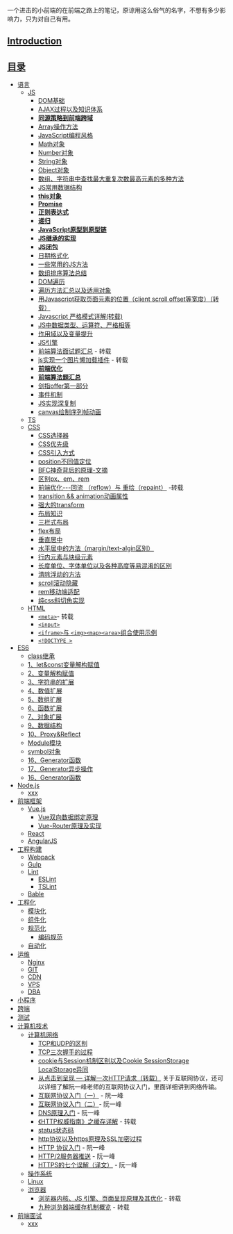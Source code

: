 一个进击的小前端的在前端之路上的笔记，原谅用这么俗气的名字，不想有多少影响力，只为对自己有用。

## [Introduction](README.md)

## [目录](README.md)
- <span id='language'>[语言]()</span>
  - [JS](/Language/JS/README.md)
    - [DOM基础](/Language/JS/DOM对象属性方法.md)
    - [AJAX过程以及知识体系](/Language/JS/AJAX使用详细介绍.md)
    - [**同源策略到前端跨域**](/Language/JS/同源策略到前端跨域.md)
    - [Array操作方法](/Language/JS/Array操作方法.md)
    - [JavaScript编程风格](/Language/JS/Javascript编程风格.md)
    - [Math对象](/Language/JS/Math对象.md)
    - [Number对象](/Language/JS/Number对象.md)
    - [String对象](/Language/JS/String对象.md)
    - [Object对象](/Language/JS/Object对象.md)
    - [数组、字符串中查找最大重复次数最高元素的多种方法](/Language/JS/数组、字符串中最大、重复元素查找.md)
    - [JS常用数据结构](/Language/JS/data-structure.md)
    - [**this对象**](/Language/JS/this对象.md)
    - [**Promise**](/Language/JS/Promise.md)
    - [**正则表达式**](/Language/JS/正则表达式.md)
    - [**递归**](/Language/JS/递归.md)
    - [**JavaScript原型到原型链**](/Language/JS/js从原型到原型链.md)
    - [**JS继承的实现**](/Language/JS/继承.md)
    - [**JS闭包**](/Language/JS/闭包.md)
    - [日期格式化](/Language/JS/日期格式化.md)
    - [一些常用的JS方法](/Language/JS/一些常用的JS方法.md)
    - [数组排序算法总结](/Language/JS/数组排序算法.md)
    - [DOM遍历](/Language/JS/DOM遍历.md)
    - [遍历方法汇总以及适用对象](/Language/JS/遍历.md)
    - [用Javascript获取页面元素的位置（client scroll offset等宽度）（转载）](http://www.ruanyifeng.com/blog/2009/09/find_element_s_position_using_javascript.html)
    - [Javascript 严格模式详解(转载)](http://www.zyy1217.com/2017/04/20/Javascript%20%E4%B8%A5%E6%A0%BC%E6%A8%A1%E5%BC%8F%E8%AF%A6%E8%A7%A3/)
    - [JS中数据类型、运算符、严格相等](/Language/JS/运算符.md)
    - [作用域以及变量提升](/Language/JS/作用域与变量提升.md)
    - [JS引擎](/Language/JS/JS引擎.md)
    - [前端算法面试题汇总](http://www.zyy1217.com/2017/04/26/%E5%89%8D%E7%AB%AF%E7%AE%97%E6%B3%95%E9%9D%A2%E8%AF%95%E9%A2%98%E6%B1%87%E6%80%BB/) - 转载
    - [js实现一个图片懒加载插件](http://www.zyy1217.com/2017/03/20/js%E5%AE%9E%E7%8E%B0%E4%B8%80%E4%B8%AA%E5%9B%BE%E7%89%87%E6%87%92%E5%8A%A0%E8%BD%BD%E6%8F%92%E4%BB%B6/) - 转载
    - [**前端优化**](/Language/JS/前端优化.md)
    - [**前端算法题汇总**](/Language/JS/前端算法题汇总.md)
    - [剑指offer第一部分](/Language/JS/剑指offer-1.md)
    - [事件机制](/Language/JS/事件机制.md)
    - [JS实现深复制](/Language/JS/JS-deep-clone.md)
    - [canvas绘制序列帧动画](/Language/JS/canvas绘制序列帧.md)
  - [TS](/Language/TS/README.md)  
  - [CSS](/Language/CSS/README.md)
    - [CSS选择器](/Language/CSS/图解CSS3/CSS3-selcetor/README.md)
    - [CSS优先级](/Language/CSS/CSS优先级和引入方式.md)
    - [CSS引入方式](/Language/CSS/CSS优先级和引入方式.md)
    - [position不同值定位](/Language/CSS/position.md)
    - [BFC神奇背后的原理-文摘](/Language/CSS/BFC神奇背后的原理-文摘.md)
    - [区别px、em、rem](https://segmentfault.com/a/1190000005936910)
    - [前端优化---回流 （reflow）与 重绘（repaint）](https://segmentfault.com/a/1190000002629708) -转载
    - [transition && animation动画属性](/Language/CSS/animation&transition.md)
    - [强大的transform](/Language/CSS/transform.md)
    - [布局知识](/Language/CSS/布局.md)
    - [三栏式布局](/Language/CSS/三栏式布局.md)
    - [flex布局](/Language/CSS/flex布局.md)
    - [垂直居中](/Language/CSS/垂直居中.md)
    - [水平居中的方法（margin/text-algin区别）](/Language/CSS/水平居中.md)
    - [行内元素与块级元素](/Language/CSS/CSS元素属性易混淆点.md)
    - [长度单位、字体单位以及各种高度等易混淆的区别](/Language/CSS/长度单位、字体单位、各种高度等易混淆属性.md)
    - [清除浮动的方法](/Language/CSS/清除浮动.md)
    - [scroll滚动隐藏](/Language/CSS/滚动隐藏.md)
    - [rem移动端适配](/Language/CSS/移动端适配.md)
    - [纯css斜切角实现](/Language/CSS/斜切角实现.md)
  - [HTML](/Language/HTML/README.md)
    - [`<meta>`](https://segmentfault.com/a/1190000004279791)- 转载
    - [`<input>`](/Language/HTML/input.md)
    - [`<iframe>`与 `<img><map><area>`组合使用示例](/Language/HTML/iframe与img、map、area标签配合使用.md)
    - [`<!DOCTYPE >`](/Language/HTML/doctype.md)
- <span id="es6">[ES6](/ES6/README.md)</span>
  - [class继承](/ES6/19、class继承.md)
  - [1、let&const变量解构赋值](/ES6/1、let&const变量解构赋值.md)
  - [2、变量解构赋值](/ES6/2、变量解构赋值.md)
  - [3、字符串的扩展](/ES6/3、字符串的扩展.md)
  - [4、数值扩展](/ES6/4、数值扩展.md)
  - [5、数组扩展](/ES6/5、数组扩展.md)
  - [6、函数扩展](/ES6/6、函数扩展.md)
  - [7、对象扩展](/ES6/7、对象扩展.md)
  - [9、数据结构](/ES6/9、数据结构.md)
  - [10、Proxy&Reflect](/ES6/12、Proxy%26Reflect.md)
  - [Module模块](/ES6/22、Module.md)
  - [symbol对象](/ES6/symbol.md)
  - [16、Generator函数](/ES6/16、Generator函数.md)
  - [17、Generator异步操作](/ES6/17、Generator异步操作.md)
  - [16、Generator函数](/ES6/18、async异步函数.md)
- <span id='nodejs'>[Node.js](/Node.js/README.md)</span>
  - [xxx]()
- <span id='frame'>[前端框架](/Frame/README.md)</span>
  - [Vue.js](Frame/Vue/README.md)
    - [Vue双向数据绑定原理](Frame/Vue/data-bind.md)
    - [Vue-Router原理及实现](Frame/Vue/vue-router.md)
  - [React](Frame/React/README.md)
  - [AngularJS](Frame/AngularJs/README.md)
- <span id='constructPrj'>[工程构建](/PrjConstruct/README.md)</span>
  - [Webpack](/PrjConstruct/Webpack/README.md)
  - [Gulp](/PrjConstruct/Gulp/README.md)
  - [Lint](/PrjConstruct/Lint/README.md)
    - [ESLint](/PrjConstruct/Lint/ESLint.md)
    - [TSLint](/PrjConstruct/Lint/TSLint.md)
  - [Bable](/PrjConstruct/Bable/README.md)
- <span id='Engineering'>[工程化](/Engineering/README.md)</span>
  - [模块化]()
  - [组件化]()
  - [规范化](/Engineering/Normalize/README.md)
    - [编码规范]()
  - [自动化]()
- <span id='opManage'>[运维](/OpManage/README.md)</span>
  - [Nginx](/OpManage/Nginx/README.md)
  - [GIT](/OpManage/GIT/README.md)
  - [CDN](/OpManage/CDN/README.md)
  - [VPS](/OpManage/VPS/README.md)
  - [DBA](/OpManage/DBA/README.md)
- <span id='applets'>[小程序](/Applets/README.md)</span>
- <span id='crossEnd'>[跨端](/CrossEnd/README.md)</span>
- <span id='test'>[测试](/Test/README.md)</span>
- <span id='computer'>[计算机技术](/Computer/README.md)</span>
  - [计算机网络](/Computer/Network/README.md)
    - [TCP和UDP的区别](/Computer/Network/TCP和UDP.md)
    - [TCP三次握手的过程](/Computer/Network/TCP三次握手与四次分手.md)
    - [cookie与Session机制区别以及Cookie SessionStorage LocalStorage异同](/Computer/Network/cookie与Session的区别.md)
    - [从点击到呈现 — 详解一次HTTP请求（转载）](http://www.zyy1217.com/2017/03/01/%E4%BB%8E%E7%82%B9%E5%87%BB%E5%88%B0%E5%91%88%E7%8E%B0%20%E2%80%94%20%E8%AF%A6%E8%A7%A3%E4%B8%80%E6%AC%A1HTTP%E8%AF%B7%E6%B1%82/)
  关于互联网协议，还可以详细了解阮一峰老师的互联网协议入门，里面详细讲到网络传输。
    - [互联网协议入门（一）](http://www.ruanyifeng.com/blog/2012/05/internet_protocol_suite_part_i.html) - 阮一峰
    - [互联网协议入门（二）](http://www.ruanyifeng.com/blog/2012/06/internet_protocol_suite_part_ii.html)- 阮一峰
    - [DNS原理入门](http://www.ruanyifeng.com/blog/2016/06/dns.html) - 阮一峰 
    - [《HTTP权威指南》之缓存详解](http://www.zyy1217.com/2017/05/14/Computer/Network%E7%BC%93%E5%AD%98%E8%AF%A6%E8%A7%A3/) - 转载
    - [status状态码](/Computer/Network/status状态码.md) 
    - [http协议以及https原理及SSL加密过程](/Computer/Network/Computer/Network--https.md)
    - [HTTP 协议入门](http://www.ruanyifeng.com/blog/2016/08/Computer/Network.html) - 阮一峰
    - [HTTP/2服务器推送](http://www.ruanyifeng.com/blog/2018/03/Computer/Network2_server_push.html) - 阮一峰
    - [HTTPS的七个误解（译文）](http://www.ruanyifeng.com/blog/2011/02/seven_myths_about_https.html) - 阮一峰
  - [操作系统](/Computer/OpSystem/README.md)
  - [Linux](/Computer/Linux/README.md)
  - [浏览器](/Computer/Browser/README.md)
    - [浏览器内核、JS 引擎、页面呈现原理及其优化](https://www.zybuluo.com/yangfch3/note/671516) - 转载
    - [九种浏览器端缓存机制概览](http://www.zyy1217.com/2017/05/13/%E6%B5%8F%E8%A7%88%E5%99%A8%E7%AB%AF%E7%BC%93%E5%AD%98%E6%9C%BA%E5%88%B6/) - 转载
- <span id='interview'>[前端面试](/Interview/README.md)</span>
  - [xxx]()



































